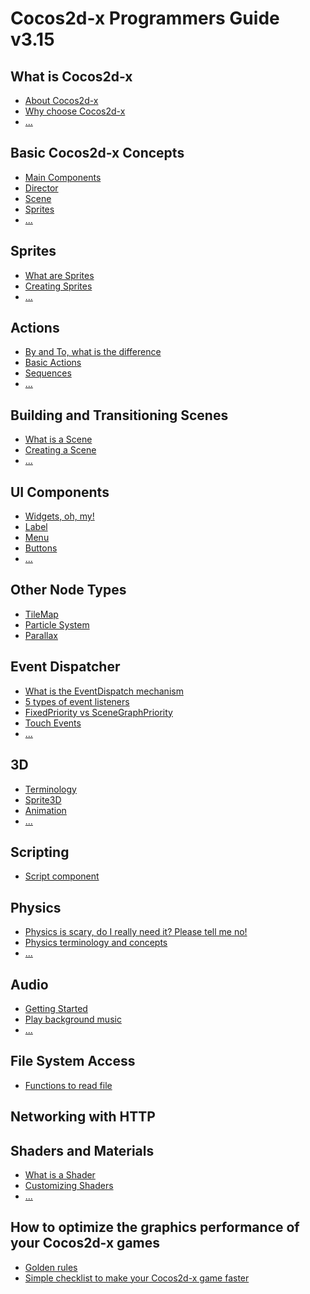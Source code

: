 # Cocos2d-x Programmers Guide v3.15

## What is Cocos2d-x

- [About Cocos2d-x]()
- [Why choose Cocos2d-x]()
- [...]()

## Basic Cocos2d-x Concepts

- [Main Components]()
- [Director]()
- [Scene]()
- [Sprites]()
- [...]()

## Sprites

- [What are Sprites]()
- [Creating Sprites]()
- [...]()

## Actions

- [By and To, what is the difference]()
- [Basic Actions]()
- [Sequences]()
- [...]()

## Building and Transitioning Scenes

- [What is a Scene]()
- [Creating a Scene]()
- [...]()

## UI Components
 
 - [Widgets, oh, my!]()
 - [Label]()
 - [Menu]()
 - [Buttons]()
 - [...]()

## Other Node Types

- [TileMap]()
- [Particle System]()
- [Parallax]()

## Event Dispatcher

- [What is the EventDispatch mechanism]()
- [5 types of event listeners]()
- [FixedPriority vs SceneGraphPriority]()
- [Touch Events]()
- [...]()

## 3D

- [Terminology]()
- [Sprite3D]()
- [Animation]()
- [...]()

## Scripting

- [Script component]()

## Physics

- [Physics is scary, do I really need it? Please tell me no!]()
- [Physics terminology and concepts]()
- [...]()

## Audio

- [Getting Started]()
- [Play background music]()
- [...]()

## File System Access

- [Functions to read file]()

## Networking with HTTP

## Shaders and Materials

- [What is a Shader]()
- [Customizing Shaders]()
- [...]()

## How to optimize the graphics performance of your Cocos2d-x games

- [Golden rules]()
- [Simple checklist to make your Cocos2d-x game faster]()